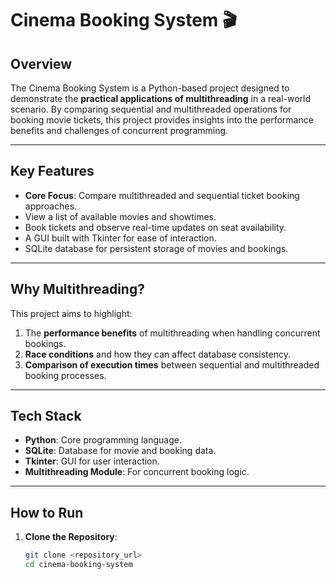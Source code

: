 # Cinema Booking System 🎬

## Overview
The Cinema Booking System is a Python-based project designed to demonstrate the **practical applications of multithreading** in a real-world scenario. By comparing sequential and multithreaded operations for booking movie tickets, this project provides insights into the performance benefits and challenges of concurrent programming.

---

## Key Features
- **Core Focus**: Compare multithreaded and sequential ticket booking approaches.
- View a list of available movies and showtimes.
- Book tickets and observe real-time updates on seat availability.
- A GUI built with Tkinter for ease of interaction.
- SQLite database for persistent storage of movies and bookings.

---

## Why Multithreading?
This project aims to highlight:
1. The **performance benefits** of multithreading when handling concurrent bookings.
2. **Race conditions** and how they can affect database consistency.
3. **Comparison of execution times** between sequential and multithreaded booking processes.

---

## Tech Stack
- **Python**: Core programming language.
- **SQLite**: Database for movie and booking data.
- **Tkinter**: GUI for user interaction.
- **Multithreading Module**: For concurrent booking logic.

---

## How to Run
1. **Clone the Repository**:
   ```bash
   git clone <repository_url>
   cd cinema-booking-system
